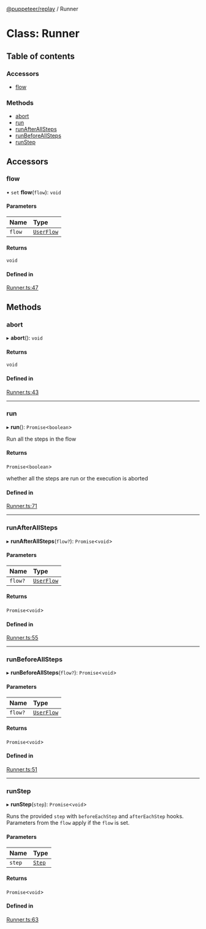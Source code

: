 [@puppeteer/replay](../README.md) / Runner

# Class: Runner

## Table of contents

### Accessors

- [flow](Runner.md#flow)

### Methods

- [abort](Runner.md#abort)
- [run](Runner.md#run)
- [runAfterAllSteps](Runner.md#runafterallsteps)
- [runBeforeAllSteps](Runner.md#runbeforeallsteps)
- [runStep](Runner.md#runstep)

## Accessors

### flow

• `set` **flow**(`flow`): `void`

#### Parameters

| Name   | Type                                           |
| :----- | :--------------------------------------------- |
| `flow` | [`UserFlow`](../interfaces/Schema.UserFlow.md) |

#### Returns

`void`

#### Defined in

[Runner.ts:47](https://github.com/puppeteer/replay/blob/main/src/Runner.ts#L47)

## Methods

### abort

▸ **abort**(): `void`

#### Returns

`void`

#### Defined in

[Runner.ts:43](https://github.com/puppeteer/replay/blob/main/src/Runner.ts#L43)

---

### run

▸ **run**(): `Promise`<`boolean`\>

Run all the steps in the flow

#### Returns

`Promise`<`boolean`\>

whether all the steps are run or the execution is aborted

#### Defined in

[Runner.ts:71](https://github.com/puppeteer/replay/blob/main/src/Runner.ts#L71)

---

### runAfterAllSteps

▸ **runAfterAllSteps**(`flow?`): `Promise`<`void`\>

#### Parameters

| Name    | Type                                           |
| :------ | :--------------------------------------------- |
| `flow?` | [`UserFlow`](../interfaces/Schema.UserFlow.md) |

#### Returns

`Promise`<`void`\>

#### Defined in

[Runner.ts:55](https://github.com/puppeteer/replay/blob/main/src/Runner.ts#L55)

---

### runBeforeAllSteps

▸ **runBeforeAllSteps**(`flow?`): `Promise`<`void`\>

#### Parameters

| Name    | Type                                           |
| :------ | :--------------------------------------------- |
| `flow?` | [`UserFlow`](../interfaces/Schema.UserFlow.md) |

#### Returns

`Promise`<`void`\>

#### Defined in

[Runner.ts:51](https://github.com/puppeteer/replay/blob/main/src/Runner.ts#L51)

---

### runStep

▸ **runStep**(`step`): `Promise`<`void`\>

Runs the provided `step` with `beforeEachStep` and `afterEachStep` hooks.
Parameters from the `flow` apply if the `flow` is set.

#### Parameters

| Name   | Type                                |
| :----- | :---------------------------------- |
| `step` | [`Step`](../modules/Schema.md#step) |

#### Returns

`Promise`<`void`\>

#### Defined in

[Runner.ts:63](https://github.com/puppeteer/replay/blob/main/src/Runner.ts#L63)
